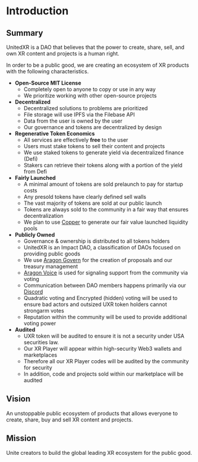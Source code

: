 # Introduction

## Summary

UnitedXR is a DAO that believes that the power to create, share, sell, and own XR content and projects is a human right.

In order to be a public good, we are creating an ecosystem of XR products with the following characteristics.

* **Open-Source MIT License**
  * Completely open to anyone to copy or use in any way
  * We prioritize working with other open-source projects
* **Decentralized**
  * Decentralized solutions to problems are prioritized
  * File storage will use IPFS via the Filebase API
  * Data from the user is owned by the user
  * Our governance and tokens are decentralized by design
* **Regenerative Token Economics**
  * All services are effectively **free** to the user
  * Users must stake tokens to sell their content and projects
  * We use staked tokens to generate yield via decentralized finance (Defi)
  * Stakers can retrieve their tokens along with a portion of the yield from Defi
* **Fairly Launched**
  * A minimal amount of tokens are sold prelaunch to pay for startup costs
  * Any presold tokens have clearly defined sell walls
  * The vast majority of tokens are sold at our public launch
  * Tokens are always sold to the community in a fair way that ensures decentralization
  * We plan to use [Copper](https://copperlaunch.com) to generate our fair value launched liquidity pools
* **Publicly Owned**
  * Governance & ownership is distributed to all tokens holders
  * UnitedXR is an Impact DAO, a classification of DAOs focused on providing public goods
  * We use [Aragon Govern](https://discord.com/invite/fV2SjJzEUr) for the creation of proposals and our treasury management
  * [Aragon Voice](https://voice.aragon.org/tokens/info/#/0xce0b56632ba8322264806d0c79a2bbfc6f8c6934) is used for signaling support from the community via voting&#x20;
  * Communication between DAO members happens primarily via our [Discord](https://discord.com/invite/fV2SjJzEUr)
  * Quadratic voting and Encrypted (hidden) voting will be used to ensure bad actors and outsized UXR token holders cannot strongarm votes
  * Reputation within the community will be used to provide additional voting power
* **Audited**
  * UXR token will be audited to ensure it is not a security under USA securities law.
  * Our XR Player will appear within high-security Web3 wallets and marketplaces
  * Therefore all our XR Player codes will be audited by the community for security
  * In addition, code and projects sold within our marketplace will be audited&#x20;

## Vision

An unstoppable public ecosystem of products that allows everyone to create, share, buy and sell XR content and projects.

## Mission

Unite creators to build the global leading XR ecosystem for the public good.
